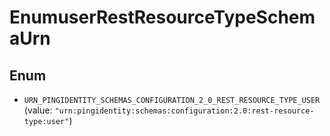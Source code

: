 

# EnumuserRestResourceTypeSchemaUrn

## Enum


* `URN_PINGIDENTITY_SCHEMAS_CONFIGURATION_2_0_REST_RESOURCE_TYPE_USER` (value: `"urn:pingidentity:schemas:configuration:2.0:rest-resource-type:user"`)



